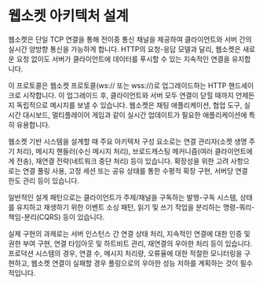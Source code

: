 # 웹소켓 아키텍처 설계

웹소켓은 단일 TCP 연결을 통해 전이중 통신 채널을 제공하여 클라이언트와 서버 간의 실시간 양방향 통신을 가능하게 합니다. HTTP의 요청-응답 모델과 달리, 웹소켓은 새로운 요청 없이도 서버가 클라이언트에 데이터를 푸시할 수 있는 지속적인 연결을 유지합니다.

이 프로토콜은 웹소켓 프로토콜(ws:// 또는 wss://)로 업그레이드하는 HTTP 핸드셰이크로 시작합니다. 이 업그레이드 후, 클라이언트와 서버 모두 연결이 닫힐 때까지 언제든지 독립적으로 메시지를 보낼 수 있습니다. 웹소켓은 채팅 애플리케이션, 협업 도구, 실시간 대시보드, 멀티플레이어 게임과 같이 실시간 업데이트가 필요한 애플리케이션에 특히 유용합니다.

웹소켓 기반 시스템을 설계할 때 주요 아키텍처 구성 요소로는 연결 관리자(소켓 생명 주기 처리), 메시지 핸들러(수신 메시지 처리), 브로드캐스팅 메커니즘(여러 클라이언트에게 전송), 재연결 전략(네트워크 중단 처리) 등이 있습니다. 확장성을 위한 고려 사항으로는 연결 풀링 사용, 고정 세션 또는 공유 상태를 통한 수평적 확장 구현, 서버당 연결 한도 관리 등이 있습니다.

일반적인 설계 패턴으로는 클라이언트가 주제/채널을 구독하는 발행-구독 시스템, 상태를 유지하고 재생하기 위한 이벤트 소싱 패턴, 읽기 및 쓰기 작업을 분리하는 명령-쿼리-책임-분리(CQRS) 등이 있습니다.

실제 구현의 과제로는 서버 인스턴스 간 연결 상태 처리, 지속적인 연결에 대한 인증 및 권한 부여 구현, 연결 타임아웃 및 하트비트 관리, 재연결의 우아한 처리 등이 있습니다. 프로덕션 시스템의 경우, 연결 수, 메시지 처리량, 오류율에 대한 적절한 모니터링을 구현하고, 웹소켓 연결이 실패할 경우 폴링으로의 우아한 성능 저하를 계획하는 것이 필수적입니다.